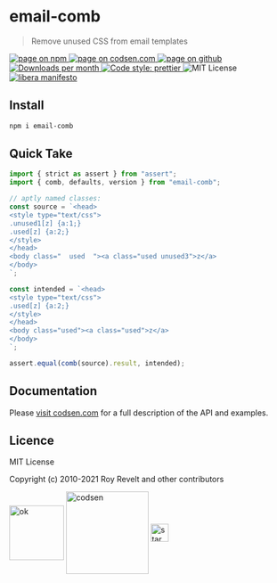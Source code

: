 # email-comb

> Remove unused CSS from email templates

<div class="package-badges">
  <a href="https://www.npmjs.com/package/email-comb" rel="nofollow noreferrer noopener">
    <img src="https://img.shields.io/badge/-npm-blue?style=flat-square" alt="page on npm">
  </a>
  <a href="https://codsen.com/os/email-comb" rel="nofollow noreferrer noopener">
    <img src="https://img.shields.io/badge/-codsen-blue?style=flat-square" alt="page on codsen.com">
  </a>
  <a href="https://github.com/codsen/codsen/tree/main/packages/email-comb" rel="nofollow noreferrer noopener">
    <img src="https://img.shields.io/badge/-github-blue?style=flat-square" alt="page on github">
  </a>
  <a href="https://npmcharts.com/compare/email-comb?interval=30" rel="nofollow noreferrer noopener" target="_blank">
    <img src="https://img.shields.io/npm/dm/email-comb.svg?style=flat-square" alt="Downloads per month">
  </a>
  <a href="https://prettier.io" rel="nofollow noreferrer noopener" target="_blank">
    <img src="https://img.shields.io/badge/code_style-prettier-brightgreen.svg?style=flat-square" alt="Code style: prettier">
  </a>
  <img src="https://img.shields.io/badge/licence-MIT-brightgreen.svg?style=flat-square" alt="MIT License">
  <a href="https://liberamanifesto.com" rel="nofollow noreferrer noopener" target="_blank">
    <img src="https://img.shields.io/badge/libera-manifesto-lightgrey.svg?style=flat-square" alt="libera manifesto">
  </a>
</div>

## Install

```bash
npm i email-comb
```

## Quick Take

```js
import { strict as assert } from "assert";
import { comb, defaults, version } from "email-comb";

// aptly named classes:
const source = `<head>
<style type="text/css">
.unused1[z] {a:1;}
.used[z] {a:2;}
</style>
</head>
<body class="  used  "><a class="used unused3">z</a>
</body>
`;

const intended = `<head>
<style type="text/css">
.used[z] {a:2;}
</style>
</head>
<body class="used"><a class="used">z</a>
</body>
`;

assert.equal(comb(source).result, intended);
```

## Documentation

Please [visit codsen.com](https://codsen.com/os/email-comb/) for a full description of the API and examples.

## Licence

MIT License

Copyright (c) 2010-2021 Roy Revelt and other contributors

<img src="https://codsen.com/images/png-codsen-ok.png" width="98" alt="ok" align="center"> <img src="https://codsen.com/images/png-codsen-1.png" width="148" alt="codsen" align="center"> <img src="https://codsen.com/images/png-codsen-star-small.png" width="32" alt="star" align="center">
